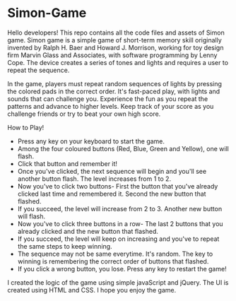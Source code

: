 # Simon-Game
Hello developers! 
This repo contains all the code files and assets of Simon game.
Simon game is a simple game of short-term memory skill originally invented by Ralph H. Baer and Howard J. Morrison, working for toy design firm Marvin Glass and Associates, 
with software programming by Lenny Cope. The device creates a series of tones and lights and requires a user to repeat the sequence.

In the game, players must repeat random sequences of lights by pressing the colored pads in the correct order. 
It's fast-paced play, with lights and sounds that can challenge you. Experience the fun as you repeat the patterns and advance to higher levels. 
Keep track of your score as you challenge friends or try to beat your own high score. 

How to Play!
- Press any key on your keyboard to start the game.
- Among the four coloured buttons (Red, Blue, Green and Yellow), one will flash.
- Click that button and remember it!
- Once you've clicked, the next sequence will begin and you'll see another button flash. The level increases from 1 to 2.
- Now you've to click two buttons- First the button that you've already clicked last time and remembered it. Second the new button that flashed.
- If you succeed, the level will increase from 2 to 3. Another new button will flash.
- Now you've to click three buttons in a row- The last 2 buttons that you already clicked and the new button that flashed.
- If you succeed, the level will keep on increasing and you've to repeat the same steps to keep winning.
- The sequence may not be same everytime. It's random. The key to winning is remembering the correct order of buttons that flashed.
- If you click a wrong button, you lose. Press any key to restart the game!

I created the logic of the game using simple javaScript and jQuery.
The UI is created using HTML and CSS.
I hope you enjoy the game.
